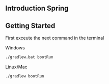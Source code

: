 ## Introduction Spring

## Getting Started
First exceute the next command in the terminal

Windows
```bash
./gradlew.bat bootRun
```

Linux/Mac
```bash
./gradlew bootRun
```